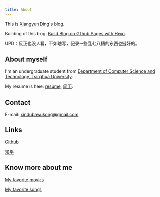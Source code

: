 ```yaml
---
title: About
---
```


This is <a href="https://xindubawukong.github.io/">Xiangyun Ding's blog</a>.

Building of this blog: <a href="https://xindubawukong.github.io/2019/08/13/Build-Blog-on-Github-Pages-with-Hexo/">Build Blog on Github Pages with Hexo</a>.

UPD：反正也没人看，不如瞎写，记录一些乱七八糟的东西也挺好的。

## About myself

I'm an undergraduate student from <a href="http://www.cs.tsinghua.edu.cn/">Department of Computer Science and Technology, Tsinghua University</a>.

My resume is here: <a href="https://xindubawukong.github.io/resume/resume-en">resume</a>, <a href="https://xindubawukong.github.io/resume/resume-zh">简历</a>.

## Contact
E-mail: xindubawukong@gmail.com

## Links

<a href="https://github.com/xindubawukong">Github</a>

<a href="https://www.zhihu.com/people/xindubawukong/">知乎</a>

## Know more about me

<a href="https://xindubawukong.github.io/2019/08/17/Collection-of-Movies-I-Have-Watched/">My favorite movies</a>

<a href="https://music.163.com/#/my/m/music/playlist?id=734757162">My favorite songs
